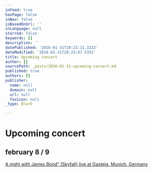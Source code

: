 ```yaml
---
inFeed: true
hasPage: false
inNav: false
isBasedOnUrl: ''
inLanguage: null
starred: false
keywords: []
description: ''
datePublished: '2016-01-31T20:23:11.322Z'
dateModified: '2016-01-31T20:23:07.535Z'
title: Upcoming concert
author: []
sourcePath: _posts/2016-01-31-upcoming-concert.md
published: true
authors: []
publisher:
  name: null
  domain: null
  url: null
  favicon: null
_type: Blurb

---
```

# Upcoming concert

## february 8 / 9

[A night with James Bond" (Skyfall) live at Gasteig, Munich, Germany][0]

[][0][][0]

[0]: http://www.muenchenevent.de/veranstaltungen/Eine_Nacht_mit_James_Bond-3431.html#__utma=239463644.2018674490.1454261112.1454261112.1454261112.1&__utmb=239463644.9.8.1454261353037&__utmc=239463644&__utmx=-&__utmz=239463644.1454261112.1.1.utmcsr=google|utmccn=%28organic%29|utmcmd=organic|utmctr=%28not%20provided%29&__utmv=-&__utmk=68615506